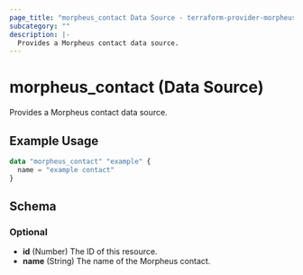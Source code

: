 ```yaml
---
page_title: "morpheus_contact Data Source - terraform-provider-morpheus"
subcategory: ""
description: |-
  Provides a Morpheus contact data source.
---
```


# morpheus_contact (Data Source)

Provides a Morpheus contact data source.

## Example Usage

```terraform
data "morpheus_contact" "example" {
  name = "example contact"
}
```

<!-- schema generated by tfplugindocs -->
## Schema

### Optional

- **id** (Number) The ID of this resource.
- **name** (String) The name of the Morpheus contact.